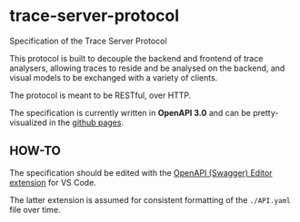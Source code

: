 # trace-server-protocol

Specification of the Trace Server Protocol

This protocol is built to decouple the backend and frontend of trace analysers, allowing traces to reside and be analysed on the backend, and visual models to be exchanged with a variety of clients.

The protocol is meant to be RESTful, over HTTP.

The specification is currently written in **OpenAPI 3.0** and can be pretty-visualized in the [github pages](https://theia-ide.github.io/trace-server-protocol/).

## HOW-TO

The specification should be edited with the [OpenAPI (Swagger) Editor extension](https://marketplace.visualstudio.com/items?itemName=42Crunch.vscode-openapi) for VS Code.

The latter extension is assumed for consistent formatting of the `./API.yaml` file over time.
